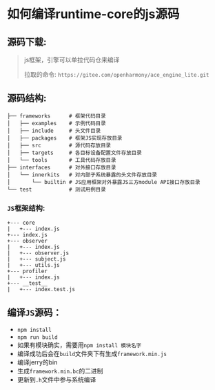 # 如何编译runtime-core的js源码

## 源码下载:

> js框架，引擎可以单拉代码仓来编译
>
> 拉取的命令: `https://gitee.com/openharmony/ace_engine_lite.git`

## 源码结构:

```
├── frameworks      # 框架代码目录
│   ├── examples    # 示例代码目录
│   ├── include     # 头文件目录
│   ├── packages    # 框架JS实现存放目录
│   ├── src         # 源代码存放目录
│   ├── targets     # 各目标设备配置文件存放目录
│   └── tools       # 工具代码存放目录
├── interfaces      # 对外接口存放目录
│   └── innerkits   # 对内部子系统暴露的头文件存放目录
│       └── builtin # JS应用框架对外暴露JS三方module API接口存放目录
└── test            # 测试用例目录
```

### `JS`框架结构:

```
+--- core
|   +--- index.js
+--- index.js
+--- observer
|   +--- index.js
|   +--- observer.js
|   +--- subject.js
|   +--- utils.js
+--- profiler
|   +--- index.js
+--- __test__
|   +--- index.test.js
```

## 编译`JS`源码：

- `npm install`
- `npm run build`
- 如果有模块确实，需要用`npm install 模块名字`
- 编译成功后会在`build`文件夹下有生成`framework.min.js`
- 编译jerry的bin
- 生成`framework.min.bc`的二进制
- 更新到`.h`文件中参与系统编译

